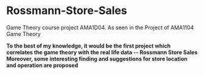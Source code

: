 # Rossmann-Store-Sales
Game Theory course project AMA1D04.
As seen in the Project of AMA1104 Game Theory

**To the best of my knowledge, it would be the first project which correlates the game theory with the real life data -- Rossmann Store Sales**
**Moreover, some interesting finding and suggestions for store location and operation are proposed**
